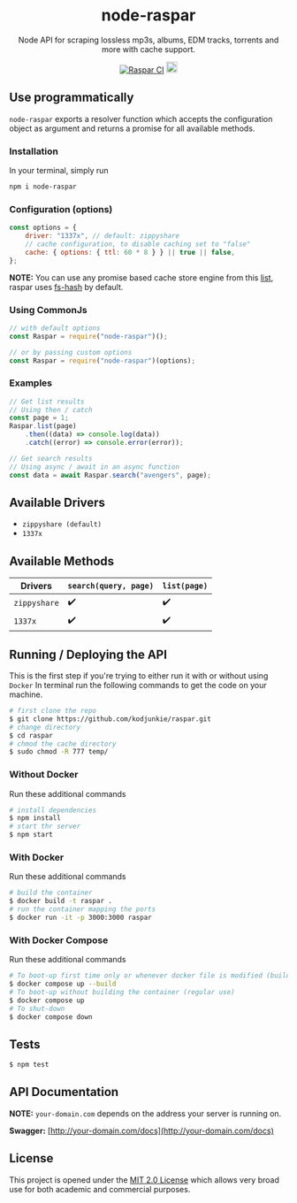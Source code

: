 <h1 align="center">node-raspar</h1>

<div align="center">

Node API for scraping lossless mp3s, albums, EDM tracks, torrents and more with cache support.

[![Raspar CI](https://github.com/kodjunkie/raspar/actions/workflows/node.js.yml/badge.svg?branch=master)](https://github.com/kodjunkie/raspar/actions/workflows/node.js.yml) <a href="https://github.com/kodjunkie/raspar/blob/master/LICENSE"><img src="https://img.shields.io/badge/License-MIT-yellow.svg" alt="License: MIT" height="20"></a>

</div>

## Use programmatically

`node-raspar` exports a resolver function which accepts the configuration object as argument and returns a promise for all available methods.

### Installation

In your terminal, simply run

```bash
npm i node-raspar
```

### Configuration (options)

```javascript
const options = {
	driver: "1337x", // default: zippyshare
	// cache configuration, to disable caching set to "false"
	cache: { options: { ttl: 60 * 8 } } || true || false,
};
```

**NOTE:** You can use any promise based cache store engine from this [list](https://github.com/BryanDonovan/node-cache-manager#store-engines), raspar uses [fs-hash](https://github.com/rolandstarke/node-cache-manager-fs-hash) by default.

### Using CommonJs

```javascript
// with default options
const Raspar = require("node-raspar")();

// or by passing custom options
const Raspar = require("node-raspar")(options);
```

<!-- ### Using ES6

```javascript
import raspar from "node-raspar";

// with default options
const Raspar = raspar();

// or by passing custom options
const Raspar = raspar(options);
``` -->

### Examples

```javascript
// Get list results
// Using then / catch
const page = 1;
Raspar.list(page)
	.then((data) => console.log(data))
	.catch((error) => console.error(error));

// Get search results
// Using async / await in an async function
const data = await Raspar.search("avengers", page);
```

## Available Drivers

- `zippyshare (default)`
- `1337x`

## Available Methods

| Drivers      | `search(query, page)` | `list(page)`       |
| ------------ | --------------------- | ------------------ |
| `zippyshare` | :heavy_check_mark:    | :heavy_check_mark: |
| `1337x`      | :heavy_check_mark:    | :heavy_check_mark: |

## Running / Deploying the API

This is the first step if you're trying to either run it with or without using `Docker`
In terminal run the following commands to get the code on your machine.

```bash
# first clone the repo
$ git clone https://github.com/kodjunkie/raspar.git
# change directory
$ cd raspar
# chmod the cache directory
$ sudo chmod -R 777 temp/
```

### Without Docker

Run these additional commands

```bash
# install dependencies
$ npm install
# start thr server
$ npm start
```

### With Docker

Run these additional commands

```bash
# build the container
$ docker build -t raspar .
# run the container mapping the ports
$ docker run -it -p 3000:3000 raspar
```

### With Docker Compose

Run these additional commands

```bash
# To boot-up first time only or whenever docker file is modified (builds the container)
$ docker compose up --build
# To boot-up without building the container (regular use)
$ docker compose up
# To shut-down
$ docker compose down
```

<!-- ### Heroku (In progress)

Heroku requires some additional dependencies that aren't included on the Linux box that Heroku spins up for you.
To add the dependencies on deploy, add the Puppeteer Heroku buildpack to the list of buildpacks for your app under Settings > Buildpacks.

The url for the buildpack is `https://github.com/CoffeeAndCode/puppeteer-heroku-buildpack` -->

## Tests

```bash
$ npm test
```

## API Documentation

**NOTE:** `your-domain.com` depends on the address your server is running on.

**Swagger:** [http://your-domain.com/docs](http://your-domain.com/docs)

## License

This project is opened under the [MIT 2.0 License](https://github.com/kodjunkie/raspar/blob/master/LICENSE) which allows very broad use for both academic and commercial purposes.
